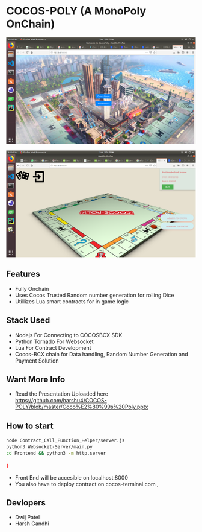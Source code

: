 # COCOS-POLY (A MonoPoly OnChain)

![alt text](https://raw.githubusercontent.com/harshu4/COCOS-POLY/master/game-preview/0.png)

![alt text](https://github.com/harshu4/COCOS-POLY/blob/master/game-preview/6.png)


## Features

- Fully Onchain
- Uses Cocos Trusted Random number generation for rolling Dice
- Utillizes Lua smart contracts for in game logic

## Stack Used 

- Nodejs For Connecting to COCOSBCX SDK
- Python Tornado For Websocket 
- Lua For Contract Development
- Cocos-BCX chain for Data handling, Random Number Generation and Payment Solution

## Want More Info 
- Read the Presentation Uploaded here https://github.com/harshu4/COCOS-POLY/blob/master/Coco%E2%80%99s%20Poly.pptx

## How to start
```bash
node Contract_Call_Function_Helper/server.js
python3 Websocket-Server/main.py
cd Frontend && python3 -m http.server
  
}
```
- Front End will be accesible on localhost:8000
- You also have to deploy contract on cocos-terminal.com , 




## Devlopers
- Dwij Patel
- Harsh Gandhi


